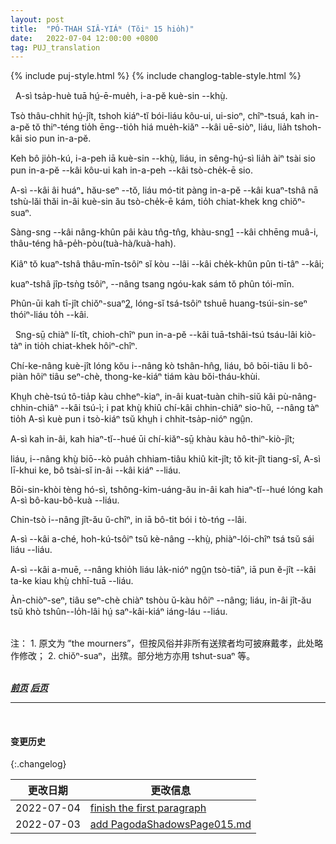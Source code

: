 ```yaml
---
layout: post
title:  "PÓ-THAH SIÂ-YIÁᴺ (Tŏiⁿ 15 hio̍h)"
date:   2022-07-04 12:00:00 +0800
tag: PUJ_translation
---
```


{% include puj-style.html %}
{% include changlog-table-style.html %}


<!-- When Four was ten years old, his father died. -->
&nbsp;&nbsp;A-sì tsa̍p-huè tuā hṳ́-ē-mue̍h, i-a-pĕ kuè-sin &#x002D;&#x002D;khṳ̀.
<!-- On the seventh day thereafter, the sons bought paper clothing, trunks, and paper money, images of all the articles which he was supposed to require in the spirit-world, and burned them for his benefit. -->
Tsò thâu-chhit hṳ́-jît, tshoh kiáⁿ-tĭ bói-liáu kôu-ui, ui-sioⁿ, chîⁿ-tsuá, kah in-a-pĕ tŏ thiⁿ-téng tio̍h ēng&#x002D;&#x002D;tio̍h hiá mue̍h-kiăⁿ &#x002D;&#x002D;kâi uē-siòⁿ, liáu, lia̍h tshoh-kâi sio pun in-a-pĕ.
<!-- Not long after, an uncle also died, and they took the opportunity to send their father an additional quantity of clothing, burning it with their uncle's outfit. -->
Keh bô jio̍h-kú, i-a-peh iā kuè-sin &#x002D;&#x002D;khṳ̀, liáu, in sêng-hṳ́-sì lia̍h àiⁿ tsài sio pun in-a-pĕ &#x002D;&#x002D;kâi kôu-ui kah in-a-peh &#x002D;&#x002D;kâi tsò-che̍k-ē sio.
<!-- As Four's mother was still young, they did not keep the father's coffin in the house till she died and could be buried with him, but carried it at once to the hills. -->
A-sì &#x002D;&#x002D;kâi âi huáⁿ₊ hău-seⁿ &#x002D;&#x002D;tŏ, liáu mó-tit pàng in-a-pĕ &#x002D;&#x002D;kâi kuaⁿ-tshâ nā tshù-lăi thăi in-âi kuè-sin ău tsò-che̍k-ē kám, tio̍h chiat-khek kng chiŏⁿ-suaⁿ.
<!-- A long procession followed it, the mourners being dressed in sack-cloth, with white threads braided in their hair. -->
Sàng-sng &#x002D;&#x002D;kâi nâng-khûn pâi kàu tn̂g-tn̂g, khàu-sng<a href="#note_1" class="note">1</a> &#x002D;&#x002D;kâi chhēng muâ-i, thâu-téng hâ-pe̍h-pòu(tuà-hà/kuà-hah).
<!-- A hired band of musicians, blowing horns, preceded the coffin; -->
Kiâⁿ tŏ kuaⁿ-tshâ thâu-mīn-tsôiⁿ sĭ kòu &#x002D;&#x002D;lâi &#x002D;&#x002D;kâi che̍k-khûn pûn ti-tâⁿ &#x002D;&#x002D;kâi;
<!-- and beans, peas, and grain were thrown into the grave, before the coffin was lowered. -->
kuaⁿ-tshâ jîp-tsǹg tsôiⁿ, &#x002D;&#x002D;nâng tsang ngóu-kak sám tŏ phûn tói-mīn.
<!-- The place for the grave, and the day for the funeral, had been previously selected by a wizard, who was supposed to be able to discover what was lucky in such matters. -->
Phûn-ūi kah tī-jît chiŏⁿ-suaⁿ<a href="#note_2" class="note">2</a>, lóng-sĭ tsá-tsôiⁿ tshuē huang-tsúi-sin-seⁿ thóiⁿ-liáu to̍h &#x002D;&#x002D;kâi.

<!-- Shortly after this, a great man, from whom the father had borrowed money, came and demanded immediate payment. -->
&nbsp;&nbsp;Sng-sṳ̄ chiàⁿ lí-tît, chioh-chîⁿ pun in-a-pĕ &#x002D;&#x002D;kâi tuā-tshâi-tsú tsáu-lâi kiò-tàⁿ in tio̍h chiat-khek hôiⁿ-chîⁿ.
<!-- The family were in great distress, not having the means to pay the debt without selling the land on which their support depended. -->
Chí-ke-nâng kuè-jît lóng kŏu i&#x002D;&#x002D;nâng kò tshân-hn̂g, liáu, bô bōi-tiāu li bô-piàn hôiⁿ tiâu seⁿ-chè, thong-ke-kiáⁿ tiám kàu bŏi-tháu-khùi.
<!-- After much trouble, and many threats from the creditor, the mother decided to accept the offer of a rich relative to whom she had applied for help, and for a sum amounting to nearly twenty pounds let him have Number Four for his own son. -->
Khṳh chè-tsú tô-tia̍p kàu chheⁿ-kiaⁿ, in-âi kuat-tuàn chih-siŭ kâi pù-nâng-chhin-chiâⁿ &#x002D;&#x002D;kâi tsú-ì; i pat khṳ̀ khiû chí-kâi chhin-chiâⁿ sio-hŭ, &#x002D;&#x002D;nâng tàⁿ tio̍h A-sì kuè pun i tsò-kiáⁿ tsŭ khṳh i chhit-tsa̍p-nióⁿ ngṳ̂n.
<!-- Four and his mother and brothers all cried over it; -->
A-sì kah in-âi, kah hiaⁿ-tĭ&#x002D;&#x002D;hué ūi chí-kiăⁿ-sṳ̄ khàu kàu hô-thiⁿ-kiò-jît;
<!-- but on what was found to be a fortunate day by casting lots in the temple, he went away, to be his mother's child no more. -->
liáu, i&#x002D;&#x002D;nâng khṳ̀ biō&#x002D;&#x002D;kò pua̍h chhiam-tiâu khiû kit-jît; tŏ kit-jît tiang-sî, A-sì lī-khui ke, bô tsài-sĭ in-âi &#x002D;&#x002D;kâi kiáⁿ &#x002D;&#x002D;liáu.
<!-- Papers of legal sale were made out, and his mother and brothers bound themselves never to make any claims of relationship upon him. -->
Bōi-sin-khòi tèng hó-sì, tshông-kim-uáng-ău in-âi kah hiaⁿ-tĭ&#x002D;&#x002D;hué lóng kah A-sì bô-kau-bô-kuà &#x002D;&#x002D;liáu.
<!-- Even if they became rich, they could never offer to buy him back again. -->
Chin-tsò i&#x002D;&#x002D;nâng jît-ău ŭ-chîⁿ, in iā bô-tit bói i tò-tńg &#x002D;&#x002D;lâi.
<!-- His elder sister had been married long before, and the betrothal money spent. -->
A-sì &#x002D;&#x002D;kâi a-ché, hoh-kú-tsôiⁿ tsŭ kè-nâng &#x002D;&#x002D;khṳ̀, phiàⁿ-lói-chîⁿ tsá tsŭ sái liáu &#x002D;&#x002D;liáu.
<!-- His younger sister was then betrothed for two pounds, and went at once to be brought up by the mother of her future husband. -->
A-sì &#x002D;&#x002D;kâi a-muē, &#x002D;&#x002D;nâng khio̍h liáu la̍k-nióⁿ ngṳ̂n tsò-tiāⁿ, iā pun ĕ-jît &#x002D;&#x002D;kâi ta-ke kiau khṳ̀ chhī-tuā &#x002D;&#x002D;liáu.
<!-- So the money due to the hard creditor was made up, and the mother had three boys left to support her in old age. -->
Àn-chiòⁿ-seⁿ, tiâu seⁿ-chè chiàⁿ tshòu ŭ-kàu hôiⁿ &#x002D;&#x002D;nâng; liáu, in-âi jît-ău tsŭ khò tshûn&#x002D;&#x002D;lo̍h-lâi hṳ́ saⁿ-kâi-kiáⁿ iáng-láu &#x002D;&#x002D;liáu. 
<br>

<br>
注：
1. <span id="note_1">原文为 “the mourners”，但按风俗并非所有送殡者均可披麻戴孝，此处略作修改；</span>
2. <span id="note_2">chiŏⁿ-suaⁿ，出殡。部分地方亦用 tshut-suaⁿ 等。</span>
<br>


<br>

***[前页](PagodaShadowsPage014.html)***
***[后页](PagodaShadowsPage016.html)***


---
<br>

#### 变更历史

{:.changelog}

| 更改日期 | 更改信息 |
| --- | --- |
| 2022-07-04 | <a href="https://github.com/DonAnthonyLee/DonAnthonyLee.github.io/commit/748f4cc5ee832f5d31f142b6896b48bce73d1e2d" target="_blank">finish the first paragraph</a> |
| 2022-07-03 | <a href="https://github.com/DonAnthonyLee/DonAnthonyLee.github.io/commit/3c7dcffcff9c9a3f291608032caa9ccd9e12bf15" target="_blank">add PagodaShadowsPage015.md</a> |
